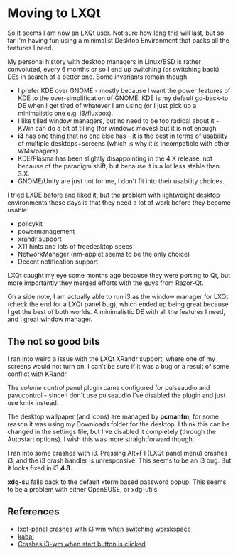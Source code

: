 # Moving to LXQt

So It seems I am now an LXQt user. Not sure how long this will last, but so far I'm having fun using a minimalist Desktop Environment that packs all the features I need.

My personal history with desktop managers in Linux/BSD is rather convoluted,
every 6 months or so I end up switching (or switching back) DEs in search
of a better one. Some invariants remain though

* I prefer KDE over GNOME - mostly because I want the power features of KDE
  to the over-simplification of GNOME. KDE is my default go-back-to DE when I
  get tired of whatever I am using (or I just pick up a minimalistic one e.g. i3/fluxbox).
* I like tilled window managers, but no need to be too radical about it - KWin can do a bit of tilling (for windows moves) but it is not enough
* **i3** has one thing that no one else has - it is the best in terms of usability
  of multiple desktops+screens (which is why it is incompatible with other WMs/pagers)
* KDE/Plasma has been slightly disappointing in the 4.X release, not because of the paradigm shift, but because it is a lot less stable than 3.X.
* GNOME/Unity are just not for me, I don't fit into their usability choices.

I tried LXDE before and liked it, but the problem with lightweight desktop environments these days is that they need a lot of work before they become usable:

* policykit
* powermanagement
* xrandr support
* X11 hints and lots of freedesktop specs
* NetworkManager (nm-applet seems to be the only choice)
* Decent notification support

LXQt caught my eye some months ago because they were porting to Qt, but more importantly they merged efforts with the guys from Razor-Qt.

On a side note, I am actually able to run i3 as the window manager for LXQt (check the end for a LXQt panel bug), which ended up being great because I get the best of both worlds. A minimalistic DE with all the features I need, and I great window manager.

## The not so good bits

I ran into weird a issue with the LXQt XRandr support, where one of my screens would not turn on. I can't be sure if it was a bug or a result of some conflict with KRandr.

The *volume control* panel plugin came configured for pulseaudio and pavucontrol - since I don't use pulseaudio I've disabled the plugin and just use kmix instead.

The desktop wallpaper (and icons) are managed by **pcmanfm**, for some reason it was using my Downloads folder for the desktop. I think this can be changed in the settings file, but I've disabled it completely (through the Autostart options). I wish this was more straightforward though.

I ran into some crashes with i3. Pressing Alt+F1 (LXQt panel menu) crashes i3, and the i3 crash handler is unresponsive. This seems to be an i3 bug. But it looks fixed in i3 **4.8**.

**xdg-su** falls back to the default xterm based password popup. This seems to be a problem with either OpenSUSE, or xdg-utils.

## References

* [lxqt-panel crashes with i3 wm when switching worskspace ](https://github.com/lxde/lxde-qt/issues/240)
* [kabal](https://bitbucket.org/equalsraf/kabal/)
* [Crashes i3-wm when start button is clicked](https://github.com/lxde/lxqt-panel/issues/22)


